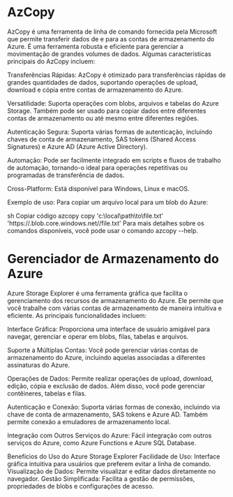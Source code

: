 # AzCopy

AzCopy é uma ferramenta de linha de comando fornecida pela Microsoft que permite transferir dados de e para as contas de armazenamento do Azure. É uma ferramenta robusta e eficiente para gerenciar a movimentação de grandes volumes de dados. Algumas características principais do AzCopy incluem:

Transferências Rápidas: AzCopy é otimizado para transferências rápidas de grandes quantidades de dados, suportando operações de upload, download e cópia entre contas de armazenamento do Azure.

Versatilidade: Suporta operações com blobs, arquivos e tabelas do Azure Storage. Também pode ser usado para copiar dados entre diferentes contas de armazenamento ou até mesmo entre diferentes regiões.

Autenticação Segura: Suporta várias formas de autenticação, incluindo chaves de conta de armazenamento, SAS tokens (Shared Access Signatures) e Azure AD (Azure Active Directory).

Automação: Pode ser facilmente integrado em scripts e fluxos de trabalho de automação, tornando-o ideal para operações repetitivas ou programadas de transferência de dados.

Cross-Platform: Está disponível para Windows, Linux e macOS.

Exemplo de uso:
Para copiar um arquivo local para um blob do Azure:

sh
Copiar código
azcopy copy 'c:\local\path\to\file.txt' 'https://<account>.blob.core.windows.net/<container>/file.txt'
Para mais detalhes sobre os comandos disponíveis, você pode usar o comando azcopy --help.


# Gerenciador de Armazenamento do Azure

Azure Storage Explorer é uma ferramenta gráfica que facilita o gerenciamento dos recursos de armazenamento do Azure. Ele permite que você trabalhe com várias contas de armazenamento de maneira intuitiva e eficiente. As principais funcionalidades incluem:

Interface Gráfica: Proporciona uma interface de usuário amigável para navegar, gerenciar e operar em blobs, filas, tabelas e arquivos.

Suporte a Múltiplas Contas: Você pode gerenciar várias contas de armazenamento do Azure, incluindo aquelas associadas a diferentes assinaturas do Azure.

Operações de Dados: Permite realizar operações de upload, download, edição, cópia e exclusão de dados. Além disso, você pode gerenciar contêineres, tabelas e filas.

Autenticação e Conexão: Suporta várias formas de conexão, incluindo via chave de conta de armazenamento, SAS tokens e Azure AD. Também permite conexão a emuladores de armazenamento local.

Integração com Outros Serviços do Azure: Fácil integração com outros serviços do Azure, como Azure Functions e Azure SQL Database.

Benefícios do Uso do Azure Storage Explorer
Facilidade de Uso: Interface gráfica intuitiva para usuários que preferem evitar a linha de comando.
Visualização de Dados: Permite visualizar e editar dados diretamente no navegador.
Gestão Simplificada: Facilita a gestão de permissões, propriedades de blobs e configurações de acesso.
